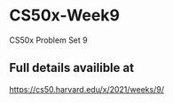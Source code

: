 # CS50x-Week9
CS50x Problem Set 9

## Full details availible at
https://cs50.harvard.edu/x/2021/weeks/9/